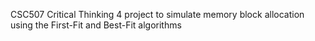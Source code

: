 CSC507 Critical Thinking 4 project to simulate memory block allocation using the First-Fit and Best-Fit algorithms
